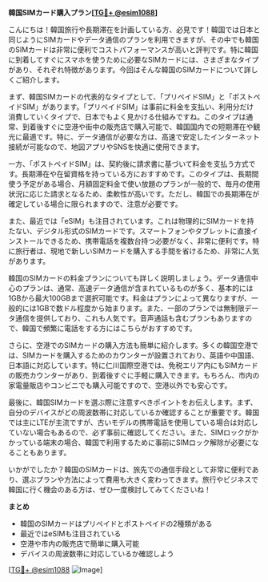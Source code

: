 **韓国SIMカード購入プラン[[TG💪+ @esim1088](https://t.me/s/esim1088)]**

こんにちは！韓国旅行や長期滞在を計画している方、必見です！韓国では日本と同じようにSIMカードやデータ通信のプランを利用できますが、その中でも韓国のSIMカードは非常に便利でコストパフォーマンスが高いと評判です。特に韓国に到着してすぐにスマホを使うために必要なSIMカードには、さまざまなタイプがあり、それぞれ特徴があります。今回はそんな韓国のSIMカードについて詳しくご紹介します。

まず、韓国SIMカードの代表的なタイプとして、「プリペイドSIM」と「ポストペイドSIM」があります。「プリペイドSIM」は事前に料金を支払い、利用分だけ消費していくタイプで、日本でもよく見かける仕組みですね。このタイプは通常、到着後すぐに空港や街中の販売店で購入可能で、韓国国内での短期滞在や観光に最適です。特に、データ通信が必要な方は、高速で安定したインターネット接続が可能なので、地図アプリやSNSを快適に使用できます。

一方、「ポストペイドSIM」は、契約後に請求書に基づいて料金を支払う方式です。長期滞在や在留資格を持っている方におすすめです。このタイプは、長期間使う予定がある場合、月額固定料金で使い放題のプランが一般的で、毎月の使用状況に応じた請求となるため、柔軟性が高いです。ただし、韓国での長期滞在が確定している場合に限られますので、注意が必要です。

また、最近では「eSIM」も注目されています。これは物理的にSIMカードを持たない、デジタル形式のSIMカードです。スマートフォンやタブレットに直接インストールできるため、携帯電話を複数台持つ必要がなく、非常に便利です。特に旅行者は、現地で新しいSIMカードを購入する手間を省けるため、非常に人気があります。

韓国のSIMカードの料金プランについても詳しく説明しましょう。データ通信中心のプランは、通常、高速データ通信が含まれているものが多く、基本的には1GBから最大100GBまで選択可能です。料金はプランによって異なりますが、一般的には1GBで数ドル程度から始まります。また、一部のプランでは無制限データ通信を提供しており、これも人気です。音声通話も含むプランもありますので、韓国で頻繁に電話をする方にはこちらがおすすめです。

さらに、空港でのSIMカードの購入方法も簡単に紹介します。多くの韓国空港では、SIMカードを購入するためのカウンターが設置されており、英語や中国語、日本語に対応しています。特に仁川国際空港では、免税エリア内にもSIMカードの販売カウンターがあり、到着後すぐに手軽に購入できます。もちろん、市内の家電量販店やコンビニでも購入可能ですので、空港以外でも安心です。

最後に、韓国SIMカードを選ぶ際に注意すべきポイントをお伝えします。まず、自分のデバイスがどの周波数帯に対応しているか確認することが重要です。韓国では主にLTEが主流ですが、古いモデルの携帯電話を使用している場合は対応していない場合もあるので、必ず事前に確認してください。また、SIMロックがかかっている端末の場合、韓国で利用するために事前にSIMロック解除が必要になることもあります。

いかがでしたか？韓国のSIMカードは、旅先での通信手段として非常に便利であり、選ぶプランや方法によって費用も大きく変わってきます。旅行やビジネスで韓国に行く機会のある方は、ぜひ一度検討してみてくださいね！

**まとめ**
- 韓国のSIMカードはプリペイドとポストペイドの2種類がある
- 最近ではeSIMも注目されている
- 空港や市内の販売店で簡単に購入可能
- デバイスの周波数帯に対応しているか確認しよう

[[TG💪+ @esim1088](https://t.me/s/esim1088) ![Image](https://i.postimg.cc/Y0z9fWf4/image.png)]